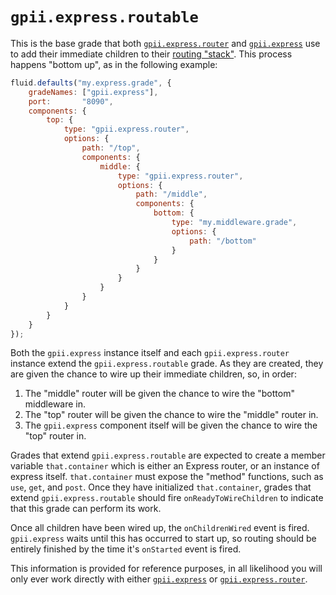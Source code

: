 # `gpii.express.routable`

This is the base grade that both [`gpii.express.router`](router.md) and [`gpii.express`](express.md) use to add their
immediate children to  their [routing "stack"](router.md).  This process happens "bottom up", as in the following example:

```javascript
fluid.defaults("my.express.grade", {
    gradeNames: ["gpii.express"],
    port:       "8090",
    components: {
        top: {
            type: "gpii.express.router",
            options: {
                path: "/top",
                components: {
                    middle: {
                        type: "gpii.express.router",
                        options: {
                            path: "/middle",
                            components: {
                                bottom: {
                                    type: "my.middleware.grade",
                                    options: {
                                        path: "/bottom"
                                    }
                                }
                            }
                        }
                    }
                }
            }
        }
    }
});
```

Both the `gpii.express` instance itself and each `gpii.express.router` instance extend the `gpii.express.routable`
grade.  As they are created, they are given the chance to wire up their immediate children, so, in order:

1. The "middle" router will be given the chance to wire the "bottom" middleware in.
2. The "top" router will be given the chance to wire the "middle" router in.
3. The `gpii.express` component itself will be given the chance to wire the "top" router in.

Grades that extend `gpii.express.routable` are expected to create a member variable `that.container` which is either
an Express router, or an instance of express itself.  `that.container` must expose the "method" functions, such as
`use`, `get`, and `post`.  Once they have initialized `that.container`, grades that extend `gpii.express.routable`
should fire `onReadyToWireChildren` to indicate that this grade can perform its work.

Once all children have been wired up, the `onChildrenWired` event is fired.  `gpii.express` waits until this has
occurred to start up, so routing should be entirely finished by the time it's `onStarted` event is fired.

This information is provided for reference purposes, in all likelihood you will only ever work directly with either
[`gpii.express`](express.md) or [`gpii.express.router`](router.md).
